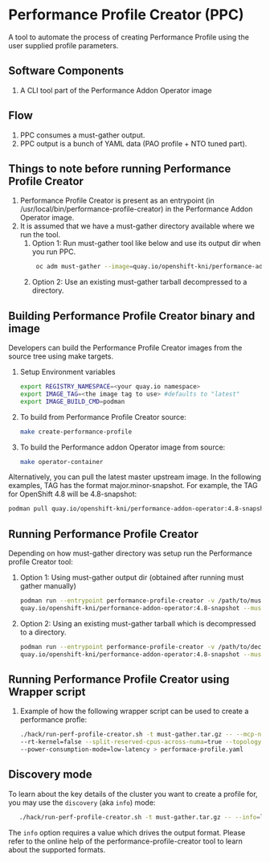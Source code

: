 # Performance Profile Creator (PPC)
A tool to automate the process of creating Performance Profile using the user supplied profile parameters.

## Software Components
1. A CLI tool part of the Performance Addon Operator image

## Flow
1. PPC consumes a must-gather output.
1. PPC output is a bunch of YAML data (PAO profile + NTO tuned part).

## Things to note before running Performance Profile Creator
1. Performance Profile Creator is present as an entrypoint (in /usr/local/bin/performance-profile-creator) in the Performance Addon Operator image.
1. It is assumed that we have a must-gather directory available where we run the tool.
    1. Option 1: Run must-gather tool like below and use its output dir when you run PPC.
       ```bash
        oc adm must-gather --image=quay.io/openshift-kni/performance-addon-operator-must-gather:4.8-snapshot --dest-dir=<dir>
       ```
    1. Option 2: Use an existing must-gather tarball decompressed to a directory.

## Building Performance Profile Creator binary and image
Developers can build the Performance Profile Creator images from the source tree using make targets.
 1. Setup Environment variables
    ```bash
    export REGISTRY_NAMESPACE=<your quay.io namespace>
    export IMAGE_TAG=<the image tag to use> #defaults to "latest"
    export IMAGE_BUILD_CMD=podman
    ```
1. To build from Performance Profile Creator source:
   ```bash
   make create-performance-profile
   ```
1. To build the Performance addon Operator image from source:
   ```bash
   make operator-container
   ```
Alternatively, you can pull the latest master upstream image.  In the following examples, TAG has the format major.minor-snapshot. For example, the TAG for OpenShift 4.8 will be 4.8-snapshot:

```bash
podman pull quay.io/openshift-kni/performance-addon-operator:4.8-snapshot
```

## Running Performance Profile Creator
Depending on how must-gather directory was setup run the Performance profile Creator tool:

1. Option 1: Using must-gather output dir (obtained after running must gather manually)
   ```bash
   podman run --entrypoint performance-profile-creator -v /path/to/must-gather-output:/must-gather:z\
   quay.io/openshift-kni/performance-addon-operator:4.8-snapshot --must-gather-dir-path /must-gather > performance-profile.yaml
   ```
1. Option 2: Using an existing must-gather tarball which is decompressed to a directory.
   ```bash
   podman run --entrypoint performance-profile-creator -v /path/to/decompressed-tarball:/must-gather:z \
   quay.io/openshift-kni/performance-addon-operator:4.8-snapshot --must-gather-dir-path /must-gather > performance-profile.yaml
    ```

## Running Performance Profile Creator using Wrapper script

1. Example of how the following wrapper script can be used to create a performance profle:
   ```bash
   ./hack/run-perf-profile-creator.sh -t must-gather.tar.gz -- --mcp-name=worker-cnf --reserved-cpu-count=20 \
   --rt-kernel=false --split-reserved-cpus-across-numa=true --topology-manager-policy=restricted \
   --power-consumption-mode=low-latency > performace-profile.yaml
   ```

## Discovery mode

To learn about the key details of the cluster you want to create a profile for, you may use the `discovery` (aka `info`) mode:
```bash
   ./hack/run-perf-profile-creator.sh -t must-gather.tar.gz -- --info=log

```

The `info` option requires a value which drives the output format. Please refer to the online help of the performance-profile-creator
tool to learn about the supported formats.
